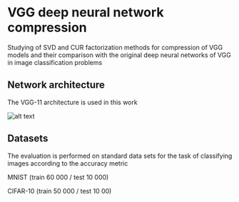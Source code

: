 # VGG deep neural network compression

Studying of SVD and CUR factorization methods for compression of VGG models and their comparison with the original deep neural networks of VGG in image classification problems

## Network architecture

The VGG-11 architecture is used in this work

![alt text](https://www.google.com/url?sa=i&url=https%3A%2F%2Fwww.linkedin.com%2Fpulse%2Fvgg-net-architecture-asif-tandel&psig=AOvVaw1oOiQUVoMVyXaK7oI4JWtC&ust=1699288691253000&source=images&cd=vfe&opi=89978449&ved=0CBEQjRxqFwoTCKje8emlrYIDFQAAAAAdAAAAABAD)

## Datasets

The evaluation is performed on standard data sets for the task of classifying images according to the accuracy metric

MNIST (train 60 000 / test 10 000)

CIFAR-10 (train 50 000 / test 10 00)

